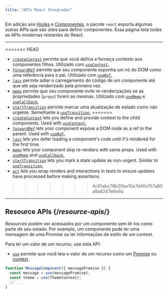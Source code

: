 ```yaml
---
title: "APIs React Integradas"
---
```


<Intro>

Em adição aos [Hooks](/reference/react) e [Componentes](/reference/react/components), o pacote `react` exporta algumas outras APIs que são úteis para definir componentes. Essa página lista todas as APIs modernas restantes do React.

</Intro>

---

<<<<<<< HEAD
* [`createContext`](/reference/react/createContext) permite que você defina e forneça contexto aos componentes filhos. Utilizado com [`useContext`.](/reference/react/useContext)
* [`forwardRef`](/reference/react/forwardRef) permite que seu componente exponha um nó do DOM como uma referência para o pai. Utilizado com [`useRef`.](/reference/react/useRef)
* [`lazy`](/reference/react/lazy) permite adiar o carregamento do código de um componente até que ele seja renderizado pela primeira vez.
* [`memo`](/reference/react/memo) permite que seu componente evite re-renderizações se as propriedades (`props`) forem as mesmas. Utilizado com [`useMemo`](/reference/react/useMemo) e [`useCallback`.](/reference/react/useCallback)
* [`startTransition`](/reference/react/startTransition) permite marcar uma atualização de estado como não urgente. Semelhante a [`useTransition`.](/reference/react/useTransition)
=======
* [`createContext`](/reference/react/createContext) lets you define and provide context to the child components. Used with [`useContext`.](/reference/react/useContext)
* [`forwardRef`](/reference/react/forwardRef) lets your component expose a DOM node as a ref to the parent. Used with [`useRef`.](/reference/react/useRef)
* [`lazy`](/reference/react/lazy) lets you defer loading a component's code until it's rendered for the first time.
* [`memo`](/reference/react/memo) lets your component skip re-renders with same props. Used with [`useMemo`](/reference/react/useMemo) and [`useCallback`.](/reference/react/useCallback)
* [`startTransition`](/reference/react/startTransition) lets you mark a state update as non-urgent. Similar to [`useTransition`.](/reference/react/useTransition)
* [`act`](/reference/react/act) lets you wrap renders and interactions in tests to ensure updates have processed before making assertions.
>>>>>>> 4c91abc78b20be10e7d40cf57a80a6a6247e6e9a

---

## Resource APIs {/*resource-apis*/}

*Resources* podem ser acessados por um componente sem tê-los como parte de seu estado. Por exemplo, um componente pode ler uma mensagem de uma Promise ou ler informações de estilo de um context.

Para ler um valor de um recurso, use esta API:

* [`use`](/reference/react/use) permite que você leia o valor de um recurso como um [Promise](https://developer.mozilla.org/en-US/docs/Web/JavaScript/Reference/Global_Objects/Promise) ou [context](/learn/passing-data-deeply-with-context).
```js
function MessageComponent({ messagePromise }) {
  const message = use(messagePromise);
  const theme = use(ThemeContext);
  // ...
}
```
